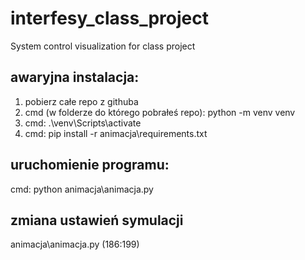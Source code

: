 # interfesy_class_project
System control visualization for class project

## awaryjna instalacja:

1. pobierz całe repo z githuba
2. cmd (w folderze do którego pobrałeś repo): python -m venv venv
3. cmd: .\venv\Scripts\activate
4. cmd: pip install -r animacja\requirements.txt

## uruchomienie programu:

cmd: python animacja\animacja.py

## zmiana ustawień symulacji

animacja\animacja.py (186:199)


